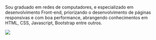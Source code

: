 Sou graduado em redes de computadores, e especializado em desenvolvimento Front-end, priorizando o desenvolvimento de páginas responsivas e com boa performance, abrangendo conhecimentos em HTML, CSS, Javascript, Bootstrap entre outros.


[<img src="https://img.shields.io/badge/linkedin-%230077B5.svg?&style=for-the-badge&logo=linkedin&logoColor=white" />](https://www.linkedin.com/in/jairo-lopes-6351b5197/)
